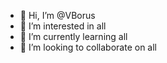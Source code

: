 - 👋 Hi, I’m @VBorus
- 👀 I’m interested in all
- 🌱 I’m currently learning all
- 💞️ I’m looking to collaborate on all

<!---
VBorus/VBorus is a ✨ special ✨ repository because its `README.md` (this file) appears on your GitHub profile.
You can click the Preview link to take a look at your changes.
--->
